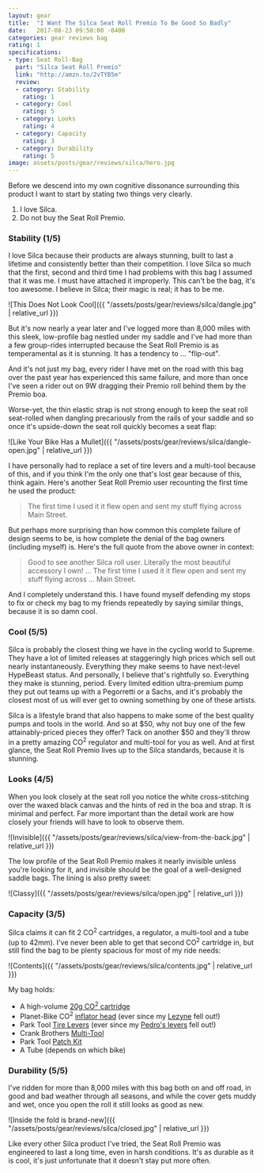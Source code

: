 ```yaml
---
layout: gear
title:  "I Want The Silca Seat Roll Premio To Be Good So Badly"
date:   2017-08-23 09:50:00 -0400
categories: gear reviews bag
rating: 1
specifications:
- type: Seat Roll-Bag
  part: "Silca Seat Roll Premio"
  link: "http://amzn.to/2vTYB5m"
  review:
  - category: Stability
    rating: 1
  - category: Cool
    rating: 5
  - category: Looks
    rating: 4
  - category: Capacity
    rating: 3
  - category: Durability
    rating: 5
image: assets/posts/gear/reviews/silca/hero.jpg
---
```


Before we descend into my own cognitive dissonance surrounding this product I want to start by stating two things very clearly.

1. I love Silca.
2. Do not buy the Seat Roll Premio.


### Stability (1/5)

I love Silca because their products are always stunning, built to last a lifetime and consistently better than their competition. I love Silca so much that the first, second and third time I had problems with this bag I assumed that it was me. I must have attached it improperly. This can't be the bag, it's too awesome. I believe in Silca; their magic is real; it has to be me.

![This Does Not Look Cool]({{ "/assets/posts/gear/reviews/silca/dangle.jpg" | relative_url }})

But it's now nearly a year later and I've logged more than 8,000 miles with this sleek, low-profile bag nestled under my saddle and I've had more than a few group-rides interrupted because the Seat Roll Premio is as temperamental as it is stunning. It has a tendency to ... "flip-out".

And it's not just my bag, every rider I have met on the road with this bag over the past year has experienced this same failure, and more than once I've seen a rider out on 9W dragging their Premio roll behind them by the Premio boa.

Worse-yet, the thin elastic strap is not strong enough to keep the seat roll seat-rolled when dangling precariously from the rails of your saddle and so once it's upside-down the seat roll quickly becomes a seat flap:

![Like Your Bike Has a Mullet]({{ "/assets/posts/gear/reviews/silca/dangle-open.jpg" | relative_url }})

I have personally had to replace a set of tire levers and a multi-tool because of this, and if you think I'm the only one that's lost gear because of this, think again. Here's another Seat Roll Premio user recounting the first time he used the product:

> The first time I used it it flew open and sent my stuff flying across Main Street.

But perhaps more surprising than how common this complete failure of design seems to be, is how complete the denial of the bag owners (including myself) is. Here's the full quote from the above owner in context:

> Good to see another Silca roll user. Literally the most beautiful accessory I own! ... The first time I used it it flew open and sent my stuff flying across ... Main Street.

And I completely understand this. I have found myself defending my stops to fix or check my bag to my friends repeatedly by saying similar things, because it is so damn cool.

### Cool (5/5)

Silca is probably the closest thing we have in the cycling world to Supreme. They have a lot of limited releases at staggeringly high prices which sell out nearly instantaneously. Everything they make seems to have next-level HypeBeast status. And personally, I believe that's rightfully so. Everything they make is stunning, period. Every limited edition ultra-premium pump they put out teams up with a Pegorretti or a Sachs, and it's probably the closest most of us will ever get to owning something by one of these artists.

Silca is a lifestyle brand that also happens to make some of the best quality pumps and tools in the world. And so at $50, why not buy one of the few attainably-priced pieces they offer? Tack on another $50 and they'll throw in a pretty amazing CO<sup>2</sup> regulator and multi-tool for you as well. And at first glance, the Seat Roll Premio lives up to the Silca standards, because it is stunning.

### Looks (4/5)

When you look closely at the seat roll you notice the white cross-stitching over the waxed black canvas and the hints of red in the boa and strap. It is minimal and perfect. Far more important than the detail work are how closely your friends will have to look to observe them.

![Invisible]({{ "/assets/posts/gear/reviews/silca/view-from-the-back.jpg" | relative_url }})

The low profile of the Seat Roll Premio makes it nearly invisible unless you're looking for it, and invisible should be the goal of a well-designed saddle bags. The lining is also pretty sweet:


![Classy]({{ "/assets/posts/gear/reviews/silca/open.jpg" | relative_url }})

### Capacity (3/5)

Silca claims it can fit 2 CO<sup>2</sup> cartridges, a regulator, a multi-tool and a tube (up to 42mm). I've never been able to get that second CO<sup>2</sup> cartridge in, but still find the bag to be plenty spacious for most of my ride needs:

![Contents]({{ "/assets/posts/gear/reviews/silca/contents.jpg" | relative_url }})

My bag holds:

* A high-volume [20g CO<sup>2</sup> cartridge](http://amzn.to/2g2TH0t)
* Planet-Bike CO<sup>2</sup> [inflator head](http://amzn.to/2g3GCDT) (ever since my [Lezyne](http://amzn.to/2xrjClV) fell out!)
* Park Tool [Tire Levers](http://amzn.to/2g3Tkmd) (ever since my [Pedro's levers](http://amzn.to/2ipb6Rv) fell out!)
* Crank Brothers [Multi-Tool](http://amzn.to/2xrd1HW)
* Park Tool [Patch Kit](http://amzn.to/2xb8fiJ)
* A Tube (depends on which bike)

### Durability (5/5)

I've ridden for more than 8,000 miles with this bag both on and off road, in good and bad weather through all seasons, and while the cover gets muddy and wet, once you open the roll it still looks as good as new.

![Inside the fold is brand-new]({{ "/assets/posts/gear/reviews/silca/closed.jpg" | relative_url }})

Like every other Silca product I've tried, the Seat Roll Premio was engineered to last a long time, even in harsh conditions. It's as durable as it is cool, it's just unfortunate that it doesn't stay put more often.
